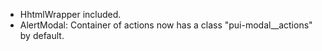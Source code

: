 -   HhtmlWrapper included.
-   AlertModal: Container of actions now has a class "pui-modal\_\_actions" by default.
